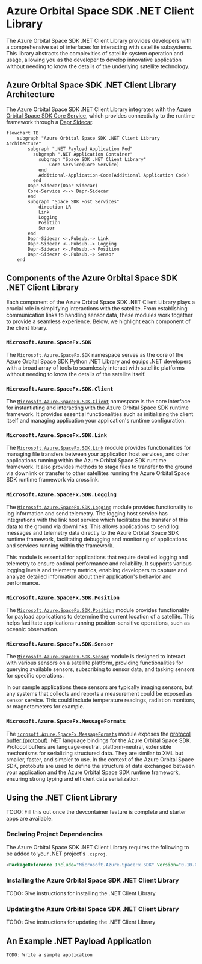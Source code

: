 # Azure Orbital Space SDK .NET Client Library

The Azure Orbital Space SDK .NET Client Library provides developers with a comprehensive set of interfaces for interacting with satellite subsystems. This library abstracts the complexities of satellite system operation and usage, allowing you as the developer to develop innovative application without needing to know the details of the underlying satellite technology.

## Azure Orbital Space SDK .NET Client Library Architecture

The Azure Orbital Space SDK .NET Client Library integrates with the [Azure Orbital Space SDK Core Service](placeholder), which provides connectivity to the runtime framework through a [Dapr Sidecar](https://docs.dapr.io/concepts/dapr-services/sidecar/).

```mermaid
flowchart TB
    subgraph "Azure Orbital Space SDK .NET Client Library Architecture"
        subgraph ".NET Payload Application Pod"
          subgraph ".NET Application Container"
            subgraph "Space SDK .NET Client Library"
                Core-Service(Core Service)
            end
            Additional-Application-Code(Additional Application Code)
          end
        Dapr-Sidecar(Dapr Sidecar)
        Core-Service <--> Dapr-Sidecar
        end
        subgraph "Space SDK Host Services"
            direction LR
            Link
            Logging
            Position
            Sensor
        end
        Dapr-Sidecar <-.Pubsub.-> Link
        Dapr-Sidecar <-.Pubsub.-> Logging
        Dapr-Sidecar <-.Pubsub.-> Position
        Dapr-Sidecar <-.Pubsub.-> Sensor
    end
```

## Components of the Azure Orbital Space SDK .NET Client Library

Each component of the Azure Orbital Space SDK .NET Client Library plays a crucial role in simplifying interactions with the satellite. From establishing communication links to handling sensor data, these modules work together to provide a seamless experience. Below, we highlight each component of the client library.

### `Microsoft.Azure.SpaceFx.SDK`

The `Microsoft.Azure.SpaceFx.SDK` namespace serves as the core of the Azure Orbital Space SDK Python .NET Library and equips .NET developers with a broad array of tools to seamlessly interact with satellite platforms without needing to know the details of the satellite itself.

### `Microsoft.Azure.SpaceFx.SDK.Client`

The [`Microsoft.Azure.SpaceFx.SDK.Client`](./client/client.md) namespace is the core interface for instantiating and interacting with the Azure Orbital Space SDK runtime framework. It provides essential functionalities such as initializing the client itself and managing application your application's runtime configuration.

### `Microsoft.Azure.SpaceFx.SDK.Link`

The [`Microsoft.Azure.SpaceFx.SDK.Link`](./link/link.md) module provides functionalities for managing file transfers between your application host services, and other applications running within the Azure Orbital Space SDK runtime framework. It also provides methods to stage files to transfer to the ground via downlink or transfer to other satellites running the Azure Orbital Space SDK runtime framework via crosslink.

### `Microsoft.Azure.SpaceFx.SDK.Logging`

The [`Microsoft.Azure.SpaceFx.SDK.Logging`](./logging/logging.md) module provides functionality to log information and send telemetry. The logging host service has integrations with the link host service which facilitates the transfer of this data to the ground via downlinks. This allows applications to send log messages and telemetry data directly to the Azure Orbital Space SDK runtime framework, facilitating debugging and monitoring of applications and services running within the framework.

This module is essential for applications that require detailed logging and telemetry to ensure optimal performance and reliability. It supports various logging levels and telemetry metrics, enabling developers to capture and analyze detailed information about their application's behavior and performance.

### `Microsoft.Azure.SpaceFx.SDK.Position`

The [`Microsoft.Azure.SpaceFx.SDK.Position`](./position/position.md) module provides functionality for payload applications to determine the current location of a satellite. This helps facilitate applications running position-sensitive operations, such as oceanic observation.

### `Microsoft.Azure.SpaceFx.SDK.Sensor`

The [`Microsoft.Azure.SpaceFx.SDK.Sensor`](./sensor/sensor.md) module is designed to interact with various sensors on a satellite platform, providing functionalities for querying available sensors, subscribing to sensor data, and tasking sensors for specific operations.

In our sample applications these sensors are typically imaging sensors, but any systems that collects and reports a measurement could be exposed as sensor service. This could include temperature readings, radiation monitors, or magnetometers for example.

### `Microsoft.Azure.SpaceFx.MessageFormats`

The [`icrosoft.Azure.SpaceFx.MessageFormats`](protos/protos.md) module exposes the [protocol buffer (protobuf)](https://protobuf.dev/overview/) .NET language bindings for the Azure Orbital Space SDK. Protocol buffers are language-neutral, platform-neutral, extensible mechanisms for serializing structured data. They are similar to XML but smaller, faster, and simpler to use. In the context of the Azure Orbital Space SDK, protobufs are used to define the structure of data exchanged between your application and the Azure Orbital Space SDK runtime framework, ensuring strong typing and efficient data serialization.

## Using the .NET Client Library

TODO: Fill this out once the devcontainer feature is complete and starter apps are available.

### Declaring Project Dependencies

The Azure Orbital Space SDK .NET Client Library requires the following to be added to your .NET project's `.csproj`.

```xml
<PackageReference Include="Microsoft.Azure.SpaceFx.SDK" Version="0.10.0-a" />
```

### Installing the Azure Orbital Space SDK .NET Client Library

TODO: Give instructions for installing the .NET Client Library

### Updating the Azure Orbital Space SDK .NET Client Library

TODO: Give instructions for updating the .NET Client Library

## An Example .NET Payload Application

```csharp
TODO: Write a sample application
```